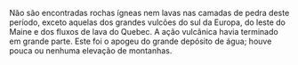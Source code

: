 ﻿Não são encontradas rochas ígneas nem lavas nas camadas de pedra deste período, exceto aquelas dos grandes vulcões do sul da Europa, do leste do Maine e dos fluxos de lava do Quebec. A ação vulcânica havia terminado em grande parte. Este foi o apogeu do grande depósito de água; houve pouca ou nenhuma elevação de montanhas.